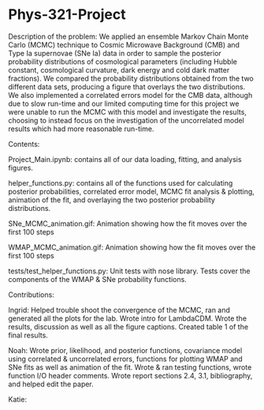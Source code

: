 # Phys-321-Project

Description of the problem: 
We applied an ensemble Markov Chain Monte Carlo (MCMC) technique to Cosmic Microwave Background (CMB) and Type Ia supernovae (SNe Ia) data in order to sample the posterior probability distributions of cosmological parameters (including Hubble constant, cosmological curvature, dark energy and cold dark matter fractions). We compared the probability distributions obtained from the two different data sets, producing a figure that overlays the two distributions. We also implemented a correlated errors model for the CMB data, although due to slow run-time and our limited computing time for this project we were unable to run the MCMC with this model and investigate the results, choosing to instead focus on the investigation of the uncorrelated model results which had more reasonable run-time.

Contents:

Project_Main.ipynb: contains all of our data loading, fitting, and analysis figures.

helper_functions.py: contains all of the functions used for calculating posterior probabilities, correlated error model, MCMC fit analysis & plotting, animation of the fit, and overlaying the two posterior probability distributions.

SNe_MCMC_animation.gif: Animation showing how the fit moves over the first 100 steps

WMAP_MCMC_animation.gif: Animation showing how the fit moves over the first 100 steps

tests/test_helper_functions.py: Unit tests with nose library. Tests cover the components of the WMAP & SNe probability functions.


Contributions:

Ingrid: Helped trouble shoot the convergence of the MCMC, ran and generated all the plots for the lab. Wrote intro for LambdaCDM. Wrote the results, discussion as well as all the figure captions. Created table 1 of the final results. 

Noah: Wrote prior, likelihood, and posterior functions, covariance model using correlated & uncorrelated errors, functions for plotting WMAP and SNe fits as well as animation of the fit. Wrote & ran testing functions, wrote function I/O header comments. Wrote report sections 2.4, 3.1, bibliography, and helped edit the paper.

Katie:
